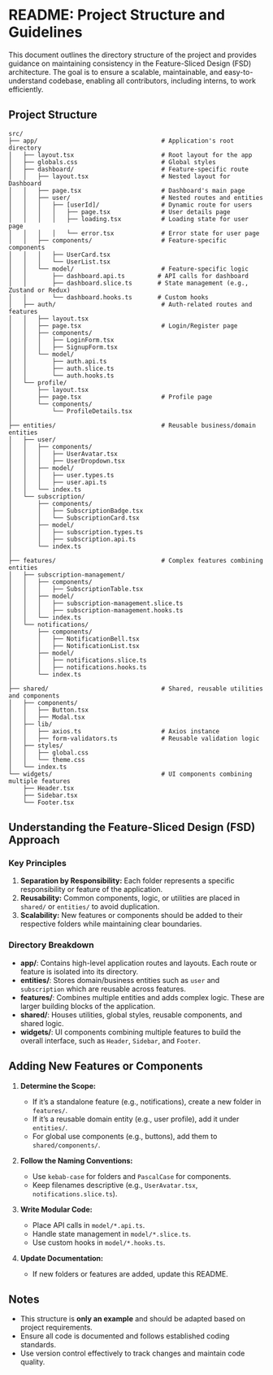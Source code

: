 # README: Project Structure and Guidelines

This document outlines the directory structure of the project and provides guidance on maintaining consistency in the Feature-Sliced Design (FSD) architecture. The goal is to ensure a scalable, maintainable, and easy-to-understand codebase, enabling all contributors, including interns, to work efficiently.

## Project Structure

```
src/
├── app/                                  # Application's root directory
│   ├── layout.tsx                        # Root layout for the app
│   ├── globals.css                       # Global styles
│   ├── dashboard/                        # Feature-specific route
│   │   ├── layout.tsx                    # Nested layout for Dashboard
│   │   ├── page.tsx                      # Dashboard's main page
│   │   ├── user/                         # Nested routes and entities
│   │   │   ├── [userId]/                 # Dynamic route for users
│   │   │   │   ├── page.tsx              # User details page
│   │   │   │   ├── loading.tsx           # Loading state for user page
│   │   │   │   └── error.tsx             # Error state for user page
│   │   ├── components/                   # Feature-specific components
│   │   │   ├── UserCard.tsx
│   │   │   └── UserList.tsx
│   │   └── model/                        # Feature-specific logic
│   │       ├── dashboard.api.ts         # API calls for dashboard
│   │       ├── dashboard.slice.ts       # State management (e.g., Zustand or Redux)
│   │       └── dashboard.hooks.ts       # Custom hooks
│   ├── auth/                             # Auth-related routes and features
│   │   ├── layout.tsx
│   │   ├── page.tsx                      # Login/Register page
│   │   ├── components/
│   │   │   ├── LoginForm.tsx
│   │   │   ├── SignupForm.tsx
│   │   └── model/
│   │       ├── auth.api.ts
│   │       ├── auth.slice.ts
│   │       └── auth.hooks.ts
│   └── profile/
│       ├── layout.tsx
│       ├── page.tsx                      # Profile page
│       └── components/
│           └── ProfileDetails.tsx
│
├── entities/                             # Reusable business/domain entities
│   ├── user/
│   │   ├── components/
│   │   │   ├── UserAvatar.tsx
│   │   │   ├── UserDropdown.tsx
│   │   ├── model/
│   │   │   ├── user.types.ts
│   │   │   ├── user.api.ts
│   │   └── index.ts
│   └── subscription/
│       ├── components/
│       │   ├── SubscriptionBadge.tsx
│       │   └── SubscriptionCard.tsx
│       ├── model/
│       │   ├── subscription.types.ts
│       │   ├── subscription.api.ts
│       └── index.ts
│
├── features/                             # Complex features combining entities
│   ├── subscription-management/
│   │   ├── components/
│   │   │   ├── SubscriptionTable.tsx
│   │   ├── model/
│   │   │   ├── subscription-management.slice.ts
│   │   │   ├── subscription-management.hooks.ts
│   │   └── index.ts
│   └── notifications/
│       ├── components/
│       │   ├── NotificationBell.tsx
│       │   ├── NotificationList.tsx
│       ├── model/
│       │   ├── notifications.slice.ts
│       │   ├── notifications.hooks.ts
│       └── index.ts
│
├── shared/                               # Shared, reusable utilities and components
│   ├── components/
│   │   ├── Button.tsx
│   │   ├── Modal.tsx
│   ├── lib/
│   │   ├── axios.ts                      # Axios instance
│   │   ├── form-validators.ts            # Reusable validation logic
│   ├── styles/
│   │   ├── global.css
│   │   └── theme.css
│   └── index.ts
└── widgets/                              # UI components combining multiple features
    ├── Header.tsx
    ├── Sidebar.tsx
    └── Footer.tsx
```

## Understanding the Feature-Sliced Design (FSD) Approach

### Key Principles
1. **Separation by Responsibility:** Each folder represents a specific responsibility or feature of the application.
2. **Reusability:** Common components, logic, or utilities are placed in `shared/` or `entities/` to avoid duplication.
3. **Scalability:** New features or components should be added to their respective folders while maintaining clear boundaries.

### Directory Breakdown
- **app/**: Contains high-level application routes and layouts. Each route or feature is isolated into its directory.
- **entities/**: Stores domain/business entities such as `user` and `subscription` which are reusable across features.
- **features/**: Combines multiple entities and adds complex logic. These are larger building blocks of the application.
- **shared/**: Houses utilities, global styles, reusable components, and shared logic.
- **widgets/**: UI components combining multiple features to build the overall interface, such as `Header`, `Sidebar`, and `Footer`.

## Adding New Features or Components

1. **Determine the Scope:**
   - If it’s a standalone feature (e.g., notifications), create a new folder in `features/`.
   - If it’s a reusable domain entity (e.g., user profile), add it under `entities/`.
   - For global use components (e.g., buttons), add them to `shared/components/`.

2. **Follow the Naming Conventions:**
   - Use `kebab-case` for folders and `PascalCase` for components.
   - Keep filenames descriptive (e.g., `UserAvatar.tsx`, `notifications.slice.ts`).

3. **Write Modular Code:**
   - Place API calls in `model/*.api.ts`.
   - Handle state management in `model/*.slice.ts`.
   - Use custom hooks in `model/*.hooks.ts`.

4. **Update Documentation:**
   - If new folders or features are added, update this README.

## Notes

- This structure is **only an example** and should be adapted based on project requirements.
- Ensure all code is documented and follows established coding standards.
- Use version control effectively to track changes and maintain code quality.

